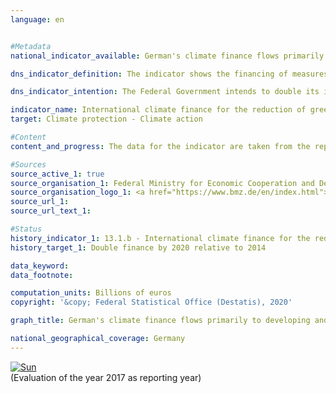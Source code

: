 ```yaml
---                   
language: en                   


#Metadata                   
national_indicator_available: German's climate finance flows primarily to developing and emerging countries                   

dns_indicator_definition: The indicator shows the financing of measures to reduce greenhouse gases (for instance through the conservation and reforestation of forests (REDD+)), to adapt to climate change and to protect biodiversity. Funding goes primarily to developing and emerging countries and is made from German budget funds, including grant elements of development loans which include budget funds.<sub> Text from the Indicator Report 2018</sub>                   

dns_indicator_intention: The Federal Government intends to double its international climate finance from budget funds and grant elements of development loans to 4 billion euros by 2020 relative to the 2014 target figure of 2 billion euros. In the decision text accompanying the Paris Climate Agreement, the industrialised countries’ commitment of 2009 was confirmed, namely to mobilise – from 2020 onwards – 100 billion US dollars from public and private sources for climate protection and adaptation to climate change in developing countries.<sub> Text from the Indicator Report 2018</sub>                   

indicator_name: International climate finance for the reduction of greenhouse gases and adaptation to climate change                   
target: Climate protection - Climate action                   

#Content                    
content_and_progress: The data for the indicator are taken from the reporting in accordance with the EU Regulation on a mechanism for monitoring and reporting greenhouse gas emissions. The data source of the annually collected data is the Federal Ministry for Economic Cooperation and Development (BMZ), which in this context also reports on climate financing by other federal ministries. In general, the information on bilateral climate finance is based on the relevant commitments, while the actual payments are taken as a basis for multilateral climate finance and contributions to energy and climate funds. The indicator also includes the proportionately attributed climate finance derived from contributions to multilateral funds at development banks. If climate finance mainly benefits developing countries, it is considered to be part of official development assistance (see indicator 17.1).<br><br>In 2017, Germany committed or provided 3.6 billion euros from budget funds for international climate finance to reduce greenhouse gases and adapt to climate change. Compared to the previous year, during which climate finance amounted to 3.4 billion euros, this represents an increase of 8.6&nbsp;%. A proportion of 43&nbsp;% of climate financing in 2017 was spent on emission reduction and 25&nbsp;% on adaptation to climate change. The remaining 32&nbsp;% were used to finance cross-sectoral projects. As in previous years, more funds were spent on mitigation than on adaptation projects in 2017.<br><br>Multilateral channels provided 13&nbsp;% (481 million euros) of climate finance in 2017. Of this amount, 187 million euros represent the climate finance allocated proporotionately to Germany, which results from contributions to multilateral funds at development banks.<br><br>The purely monetary analysis of climate finance does not allow any conclusions to be drawn regarding the impact of the financed projects. Based on its resources for technical and financial cooperation, the BMZ assesses how many tonnes of carbon dioxide emissions will be saved in the future through mitigation projects. The impact assessments of financial cooperation are based on ex-ante estimates of the financing commitments of a year, while those of technical cooperation are calculated on an ex-post basis.<br><br>In 2017, direct savings of 8.7 million tonnes of CO<sub>2</sub> equivalents were achieved usingfinancial cooperation funds. Through technical cooperation funds, emissions of 9.1 million tonnes of CO<sub>2</sub> equivalents were directly avoided between 2015 and 2017.<br><br>In addition to public climate financing from budget funds, the KfW (Kreditanstalt für Wiederaufbau) and the DEG (Deutsche Investitions- und Entwicklungsgesellschaft) also provide climate-related loans via market funds. These represent the “mobilised public climate finance” which is not included in the indicator. In 2017, the resources mobilised in this way amounted to 3.1 billion euros compared to 5.2 billion euros in the previous year. Here again, more funds were disbursed for mitigation projects (83&nbsp;%) than for adaptation projects (9&nbsp;%).<sub> Text from the Indicator Report 2018</sub>                   

#Sources
source_active_1: true                           
source_organisation_1: Federal Ministry for Economic Cooperation and Development                           
source_organisation_logo_1: <a href="https://www.bmz.de/en/index.html"><img src="https://g205sdgs.github.io/sdg-indicators/public/logosEn/bmz.png" alt="Logo BMZ" title="Click here to visit the homepage of the organization" /></a>                           
source_url_1:                            
source_url_text_1:                            

#Status                   
history_indicator_1: 13.1.b - International climate finance for the reduction of greenhouse gases and adaptation to climate change                   
history_target_1: Double finance by 2020 relative to 2014

data_keyword:                    
data_footnote:                    

computation_units: Billions of euros                   
copyright: '&copy; Federal Statistical Office (Destatis), 2020'                   

graph_title: German's climate finance flows primarily to developing and emerging countries                   

national_geographical_coverage: Germany                   
---
```

<div>                           
  <div class="my-header">                           
    <a href="https://sustainabledevelopment-deutschland.github.io/en/status/"><img src="https://g205sdgs.github.io/sdg-indicators/public/Wettersymbole/Sonne.png" title="If the trend continues, the target value will be met or the difference between the target value and the current value will be less than 5&nbsp;%" alt="Sun" />                           
    </a>                           
  </div>
  <div class="my-header-note">
    <span>(Evaluation of the year 2017 as reporting year)</span>
  </div>                           
</div>